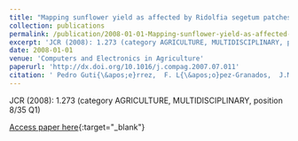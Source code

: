 ```yaml
---
title: "Mapping sunflower yield as affected by Ridolfia segetum patches and elevation by applying Evolutionary Product Unit Neural Networks to remote sensed data"
collection: publications
permalink: /publication/2008-01-01-Mapping-sunflower-yield-as-affected-by-Ridolfia-segetum-patches-and-elevation-by-applying-Evolutionary-Product-Unit-Neural-Networks-to-remote-sensed-data
excerpt: 'JCR (2008): 1.273 (category AGRICULTURE, MULTIDISCIPLINARY, position 8/35 Q1)'
date: 2008-01-01
venue: 'Computers and Electronics in Agriculture'
paperurl: 'http://dx.doi.org/10.1016/j.compag.2007.07.011'
citation: ' Pedro Guti{\&apos;e}rrez,  F. L{\&apos;o}pez-Granados,  J.M Pe{\~n}a-Barrag{\&apos;a}n,  M. Jurado-Exp{\&apos;o}sito,  M.T. G{\&apos;o}mez-Casero,  C{\&apos;e}sar Herv{\&apos;a}s-Mart{\&apos;i}nez, &quot;Mapping sunflower yield as affected by Ridolfia segetum patches and elevation by applying Evolutionary Product Unit Neural Networks to remote sensed data.&quot; Computers and Electronics in Agriculture, 2008.'
---
```

JCR (2008): 1.273 (category AGRICULTURE, MULTIDISCIPLINARY, position 8/35 Q1)

[Access paper here](http://dx.doi.org/10.1016/j.compag.2007.07.011){:target="_blank"}
